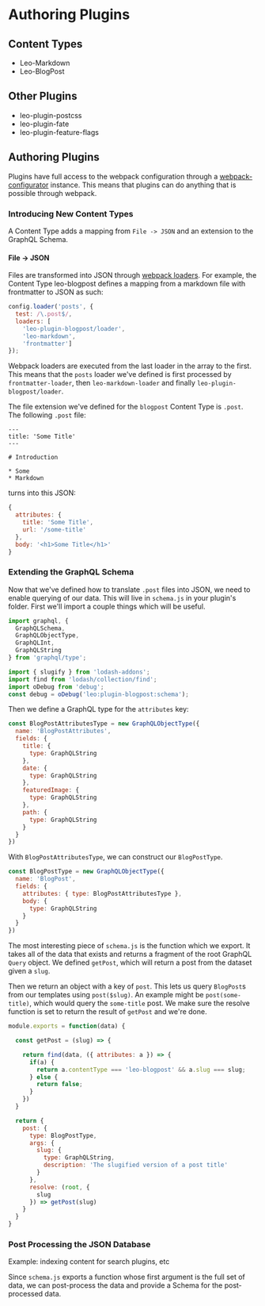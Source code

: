# Authoring Plugins

## Content Types

* Leo-Markdown
* Leo-BlogPost

## Other Plugins

* leo-plugin-postcss
* leo-plugin-fate
* leo-plugin-feature-flags

## Authoring Plugins

Plugins have full access to the webpack configuration through a
[webpack-configurator](https://github.com/lewie9021/webpack-configurator)
instance. This means that plugins can do anything that is possible through
webpack.

### Introducing New Content Types

A Content Type adds a mapping from `File -> JSON` and an extension to the
GraphQL Schema.

#### File -> JSON

Files are transformed into JSON through [webpack
loaders](https://webpack.github.io/docs/loaders.html). For example, the Content
Type leo-blogpost defines a mapping from a markdown file with frontmatter to
JSON as such:

```javascript
config.loader('posts', {
  test: /\.post$/,
  loaders: [
    'leo-plugin-blogpost/loader',
    'leo-markdown',
    'frontmatter']
});
```

Webpack loaders are executed from the last loader in the array to the first.
This means that the `posts` loader we've defined is first processed by
`frontmatter-loader`, then `leo-markdown-loader` and finally
`leo-plugin-blogpost/loader`.

The file extension we've defined for the `blogpost` Content Type is `.post`. The
following `.post` file:

```
---
title: 'Some Title'
---

# Introduction

* Some
* Markdown
```

turns into this JSON:

```javascript
{
  attributes: {
    title: 'Some Title',
    url: '/some-title'
  },
  body: '<h1>Some Title</h1>'
}
```

### Extending the GraphQL Schema

Now that we've defined how to translate `.post` files into JSON, we need to
enable querying of our data. This will live in `schema.js` in your plugin's
folder. First we'll import a couple things which will be useful.

```javascript
import graphql, {
  GraphQLSchema,
  GraphQLObjectType,
  GraphQLInt,
  GraphQLString
} from 'graphql/type';

import { slugify } from 'lodash-addons';
import find from 'lodash/collection/find';
import oDebug from 'debug';
const debug = oDebug('leo:plugin-blogpost:schema');
```

Then we define a GraphQL type for the `attributes` key:

```javascript
const BlogPostAttributesType = new GraphQLObjectType({
  name: 'BlogPostAttributes',
  fields: {
    title: {
      type: GraphQLString
    },
    date: {
      type: GraphQLString
    },
    featuredImage: {
      type: GraphQLString
    },
    path: {
      type: GraphQLString
    }
  }
})
```

With `BlogPostAttributesType`, we can construct our `BlogPostType`.

```javascript
const BlogPostType = new GraphQLObjectType({
  name: 'BlogPost',
  fields: {
    attributes: { type: BlogPostAttributesType },
    body: {
      type: GraphQLString
    }
  }
})
```

The most interesting piece of `schema.js` is the function which we export. It
takes all of the data that exists and returns a fragment of the root GraphQL
`Query` object. We defined `getPost`, which will return a post from the dataset
given a `slug`.

Then we return an object with a key of `post`. This lets us query `BlogPost`s
from our templates using `post($slug)`. An example might be `post(some-title)`,
which would query the `some-title` post. We make sure the resolve function is
set to return the result of `getPost` and we're done.

```javascript
module.exports = function(data) {

  const getPost = (slug) => {

    return find(data, ({ attributes: a }) => {
      if(a) {
        return a.contentType === 'leo-blogpost' && a.slug === slug;
      } else {
        return false;
      }
    })
  }

  return {
    post: {
      type: BlogPostType,
      args: {
        slug: {
          type: GraphQLString,
          description: 'The slugified version of a post title'
        }
      },
      resolve: (root, {
        slug
      }) => getPost(slug)
    }
  }
}
```


### Post Processing the JSON Database

Example: indexing content for search plugins, etc

Since `schema.js` exports a function whose first argument is the full set of
data, we can post-process the data and provide a Schema for the post-processed
data.
